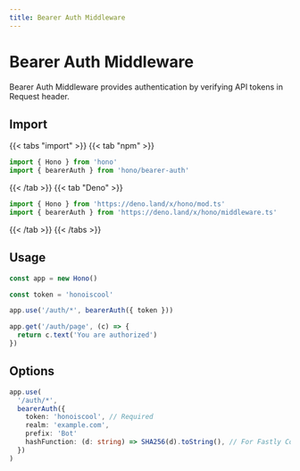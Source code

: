```yaml
---
title: Bearer Auth Middleware
---
```


# Bearer Auth Middleware

Bearer Auth Middleware provides authentication by verifying API tokens in Request header.

## Import

{{< tabs "import" >}}
{{< tab "npm" >}}
```ts
import { Hono } from 'hono'
import { bearerAuth } from 'hono/bearer-auth'
```
{{< /tab >}}
{{< tab "Deno" >}}
```ts
import { Hono } from 'https://deno.land/x/hono/mod.ts'
import { bearerAuth } from 'https://deno.land/x/hono/middleware.ts'
```
{{< /tab >}}
{{< /tabs >}}


## Usage

```ts
const app = new Hono()

const token = 'honoiscool'

app.use('/auth/*', bearerAuth({ token }))

app.get('/auth/page', (c) => {
  return c.text('You are authorized')
})
```

## Options

```ts
app.use(
  '/auth/*',
  bearerAuth({
    token: 'honoiscool', // Required
    realm: 'example.com',
    prefix: 'Bot'
    hashFunction: (d: string) => SHA256(d).toString(), // For Fastly Compute@Edge
  })
)
```
